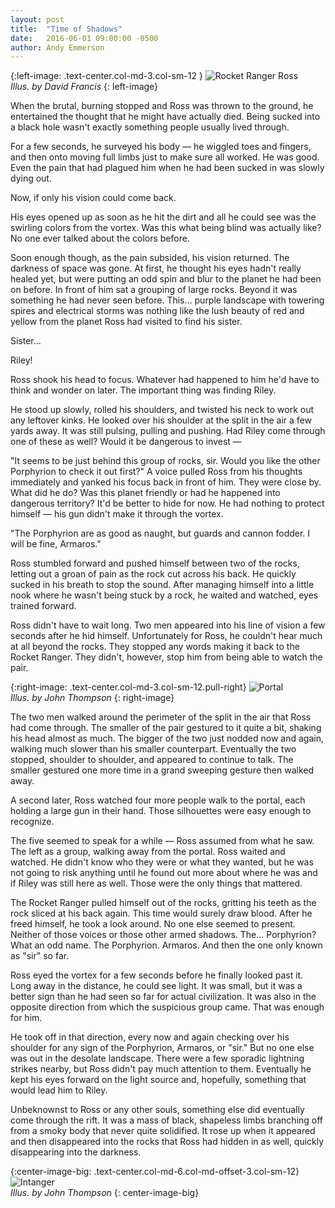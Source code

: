 ```yaml
---
layout: post
title:  "Time of Shadows"
date:   2016-06-01 09:00:00 -0500
author: Andy Emmerson
---
```


{:left-image: .text-center.col-md-3.col-sm-12 }
![Rocket Ranger Ross][ross]<br>
*Illus. by David Francis*
{: left-image}

When the brutal, burning stopped and Ross was thrown to the ground, he entertained the thought that he might have actually died. Being sucked into a black hole wasn't exactly something people usually lived through.

For a few seconds, he surveyed his body — he wiggled toes and fingers, and then onto moving full limbs just to make sure all worked. He was good. Even the pain that had plagued him when he had been sucked in was slowly dying out.

Now, if only his vision could come back.

His eyes opened up as soon as he hit the dirt and all he could see was the swirling colors from the vortex. Was this what being blind was actually like? No one ever talked about the colors before.

Soon enough though, as the pain subsided, his vision returned. The darkness of space was gone. At first, he thought his eyes hadn't really healed yet, but were putting an odd spin and blur to the planet he had been on before. In front of him sat a grouping of large rocks. Beyond it was something he had never seen before. This... purple landscape with towering spires and electrical storms was nothing like the lush beauty of red and yellow from the planet Ross had visited to find his sister.

Sister...

Riley!

Ross shook his head to focus. Whatever had happened to him he'd have to think and wonder on later. The important thing was finding Riley.

He stood up slowly, rolled his shoulders, and twisted his neck to work out any leftover kinks. He looked over his shoulder at the split in the air a few yards away. It was still pulsing, pulling and pushing. Had Riley come through one of these as well? Would it be dangerous to invest —

"It seems to be just behind this group of rocks, sir. Would you like the other Porphyrion to check it out first?" A voice pulled Ross from his thoughts immediately and yanked his focus back in front of him. They were close by. What did he do? Was this planet friendly or had he happened into dangerous territory? It'd be better to hide for now. He had nothing to protect himself — his gun didn't make it through the vortex.

"The Porphyrion are as good as naught, but guards and cannon fodder. I will be fine, Armaros."

Ross stumbled forward and pushed himself between two of the rocks, letting out a groan of pain as the rock cut across his back. He quickly sucked in his breath to stop the sound. After managing himself into a little nook where he wasn't being stuck by a rock, he waited and watched, eyes trained forward.

Ross didn't have to wait long. Two men appeared into his line of vision a few seconds after he hid himself. Unfortunately for Ross, he couldn't hear much at all beyond the rocks. They stopped any words making it back to the Rocket Ranger. They didn't, however, stop him from being able to watch the pair.

{:right-image: .text-center.col-md-3.col-sm-12.pull-right}
![Portal][portal-2]<br>
*Illus. by John Thompson*
{: right-image}

The two men walked around the perimeter of the split in the air that Ross had come through. The smaller of the pair gestured to it quite a bit, shaking his head almost as much. The bigger of the two just nodded now and again, walking much slower than his smaller counterpart. Eventually the two stopped, shoulder to shoulder, and appeared to continue to talk. The smaller gestured one more time in a grand sweeping gesture then walked away.

A second later, Ross watched four more people walk to the portal, each holding a large gun in their hand. Those silhouettes were easy enough to recognize.

The five seemed to speak for a while — Ross assumed from what he saw. The left as a group, walking away from the portal. Ross waited and watched. He didn't know who they were or what they wanted, but he was not going to risk anything until he found out more about where he was and if Riley was still here as well. Those were the only things that mattered.

The Rocket Ranger pulled himself out of the rocks, gritting his teeth as the rock sliced at his back again. This time would surely draw blood. After he freed himself, he took a look around. No one else seemed to present. Neither of those voices or those other armed shadows. The... Porphyrion? What an odd name. The Porphyrion. Armaros. And then the one only known as "sir" so far.

Ross eyed the vortex for a few seconds before he finally looked past it. Long away in the distance, he could see light. It was small, but it was a better sign than he had seen so far for actual civilization. It was also in the opposite direction from which the suspicious group came. That was enough for him.

He took off in that direction, every now and again checking over his shoulder for any sign of the Porphyrion, Armaros, or "sir." But no one else was out in the desolate landscape. There were a few sporadic lightning strikes nearby, but Ross didn't pay much attention to them. Eventually he kept his eyes forward on the light source and, hopefully, something that would lead him to Riley.

Unbeknownst to Ross or any other souls, something else did eventually come through the rift. It was a mass of black, shapeless limbs branching off from a smoky body that never quite solidified. It rose up when it appeared and then disappeared into the rocks that Ross had hidden in as well, quickly disappearing into the darkness.

{:center-image-big: .text-center.col-md-6.col-md-offset-3.col-sm-12}
![Intanger][intanger]<br>
*Illus. by John Thompson*
{: center-image-big}

[portal-2]: http://statics.orlandia.talesoforlandia.com/past-orlandias/crisis/portal-2.png
[ross]: http://statics.orlandia.talesoforlandia.com/past-orlandias/crisis/ross.png
[intanger]: http://statics.orlandia.talesoforlandia.com/past-orlandias/crisis/intanger.jpg